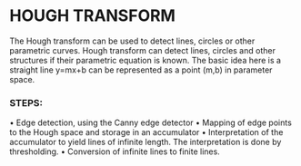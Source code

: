 # HOUGH TRANSFORM

The Hough transform can be used to detect lines, circles or other parametric curves. Hough transform can detect lines, circles and other structures if their parametric equation is known.
The basic idea here is a straight line y=mx+b can be represented as a point (m,b) in parameter space.

### STEPS:
• Edge detection, using the Canny edge detector
• Mapping of edge points to the Hough space and storage in an accumulator
• Interpretation of the accumulator to yield lines of infinite length. The interpretation is done by thresholding.
• Conversion of infinite lines to finite lines.

